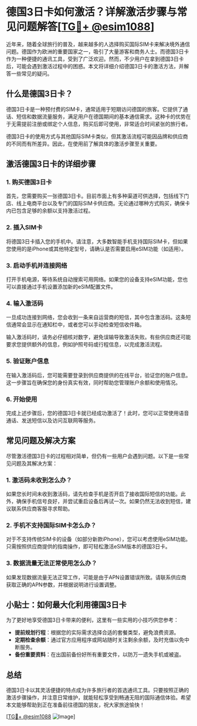 # 德国3日卡如何激活？详解激活步骤与常见问题解答[[TG💪+ @esim1088](https://t.me/s/esim1088)]

近年来，随着全球旅行的普及，越来越多的人选择购买国际SIM卡来解决境外通信问题。德国作为欧洲的重要国家之一，吸引了大量游客和商务人士。而德国3日卡作为一种便捷的通讯工具，受到了广泛欢迎。然而，不少用户在拿到德国3日卡后，可能会遇到激活过程中的困惑。本文将详细介绍德国3日卡的激活方法，并解答一些常见的疑问。

## 什么是德国3日卡？

德国3日卡是一种预付费的SIM卡，通常适用于短期访问德国的旅客。它提供了通话、短信和数据流量服务，满足用户在德国期间的基本通信需求。这种卡的优势在于无需提前注册或绑定个人信息，购买后即可使用，非常适合时间紧张的旅行者。

德国3日卡的使用方式与其他国际SIM卡类似，但其激活流程可能因品牌和供应商的不同而有所差异。因此，在使用前了解具体的激活步骤至关重要。

## 激活德国3日卡的详细步骤

### 1. 购买德国3日卡

首先，您需要购买一张德国3日卡。目前市面上有多种渠道可供选择，包括线下门店、线上电商平台以及专门的国际SIM卡供应商。无论通过哪种方式购买，确保卡内已包含足够的余额以支持激活过程。

### 2. 插入SIM卡

将德国3日卡插入您的手机中。请注意，大多数智能手机支持国际SIM卡，但如果您使用的是iPhone或其他特定型号，请确认是否需要启用eSIM功能（如适用）。

### 3. 启动手机并连接网络

打开手机电源，等待系统自动搜索可用网络。如果您的设备支持eSIM功能，您也可以直接通过手机设置添加新的eSIM配置文件。

### 4. 输入激活码

一旦成功连接到网络，您会收到一条来自运营商的短信，其中包含激活码。这条短信通常会显示在通知栏中，或者您可以手动检查短信收件箱。

输入激活码时，请务必仔细核对数字，避免误输导致激活失败。有些供应商还可能要求您提供额外的信息，例如护照号码或行程信息，以完成激活流程。

### 5. 验证账户信息

在输入激活码后，您可能需要登录到供应商提供的在线平台，验证您的账户信息。这一步骤旨在确保您的身份真实有效，同时帮助您管理账户余额和使用情况。

### 6. 开始使用

完成上述步骤后，您的德国3日卡就已经成功激活了！此时，您可以正常使用语音通话、发送短信以及访问互联网等服务。

## 常见问题及解决方案

尽管激活德国3日卡的过程相对简单，但仍有一些用户会遇到问题。以下是一些常见问题及其解决方案：

### 1. 激活码未收到怎么办？

如果您长时间未收到激活码，请先检查手机是否开启了接收国际短信的功能。此外，确保手机信号良好，并尝试重启设备后再试一次。如果仍然无法收到短信，建议联系供应商客服寻求帮助。

### 2. 手机不支持国际SIM卡怎么办？

对于不支持传统SIM卡的设备（如部分新款iPhone），您可以考虑使用eSIM功能。只需按照供应商提供的指南操作，即可轻松激活eSIM版本的德国3日卡。

### 3. 数据流量无法正常使用怎么办？

如果发现数据流量无法正常工作，可能是由于APN设置错误所致。请联系供应商获取正确的APN参数，并根据说明进行设置调整。

## 小贴士：如何最大化利用德国3日卡

为了更好地享受德国3日卡带来的便利，这里有一些实用的小技巧供您参考：

- **提前规划行程**：根据您的实际需求选择合适的套餐类型，避免浪费资源。
- **定期检查余额**：通过官方应用程序或网站随时关注剩余余额，及时充值以免中断服务。
- **备份重要资料**：在出国前备份好所有重要文件，以防万一遗失手机或被盗。

## 总结

德国3日卡以其灵活便捷的特点成为许多旅行者的首选通讯工具。只要按照正确的激活步骤操作，并注意日常维护，就能轻松享受到畅通无阻的国际通信体验。希望本文能够帮助到正在准备前往德国的朋友，祝大家旅途愉快！

[[TG💪+ @esim1088](https://t.me/s/esim1088) ![Image](https://i.postimg.cc/4NQfJmqS/Snipaste-2025-05-13-00-14-12.png)]